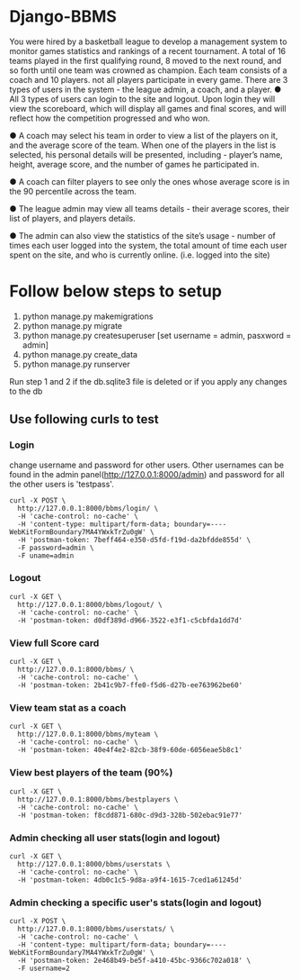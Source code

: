 # Django-BBMS

You were hired by a basketball league to develop a management system to monitor games
statistics and rankings of a recent tournament.
A total of 16 teams played in the first qualifying round, 8 moved to the next round, and so forth
until one team was crowned as champion.
Each team consists of a coach and 10 players. not all players participate in every
game.
There are 3 types of users in the system - the league admin, a coach, and a player.
● All 3 types of users can login to the site and logout. Upon login they will view the
scoreboard, which will display all games and final scores, and will reflect how the
competition progressed and who won.

● A coach may select his team in order to view a list of the players on it, and the
average score of the team. When one of the players in the list is selected, his
personal details will be presented, including - player’s name, height, average score,
and the number of games he participated in.

● A coach can filter players to see only the ones whose average score is in the 90
percentile across the team.

● The league admin may view all teams details - their average scores, their list of
players, and players details.

● The admin can also view the statistics of the site’s usage - number of times each
user logged into the system, the total amount of time each user spent on the site,
and who is currently online. (i.e. logged into the site)

# Follow below steps to setup
1. python manage.py makemigrations
2. python manage.py migrate
3. python manage.py createsuperuser [set username = admin, pasxword = admin]
4. python manage.py create_data
5. python manage.py  runserver

Run step 1 and 2 if the db.sqlite3 file is deleted or if you apply any changes to the db


## Use following curls to test

### Login
change username and password for other users. Other usernames can be found in the admin panel(http://127.0.0.1:8000/admin) and password for all the other users is 'testpass'.
```
curl -X POST \
  http://127.0.0.1:8000/bbms/login/ \
  -H 'cache-control: no-cache' \
  -H 'content-type: multipart/form-data; boundary=----WebKitFormBoundary7MA4YWxkTrZu0gW' \
  -H 'postman-token: 7beff464-e350-d5fd-f19d-da2bfdde855d' \
  -F password=admin \
  -F uname=admin
  ```

### Logout

```
curl -X GET \
  http://127.0.0.1:8000/bbms/logout/ \
  -H 'cache-control: no-cache' \
  -H 'postman-token: d0df389d-d966-3522-e3f1-c5cbfda1dd7d'
```

### View full Score card

```
curl -X GET \
  http://127.0.0.1:8000/bbms/ \
  -H 'cache-control: no-cache' \
  -H 'postman-token: 2b41c9b7-ffe0-f5d6-d27b-ee763962be60'
```

### View team stat as a coach

```
curl -X GET \
  http://127.0.0.1:8000/bbms/myteam \
  -H 'cache-control: no-cache' \
  -H 'postman-token: 40e4f4e2-82cb-38f9-60de-6056eae5b8c1'
```

### View best players of the team (90%)

```
curl -X GET \
  http://127.0.0.1:8000/bbms/bestplayers \
  -H 'cache-control: no-cache' \
  -H 'postman-token: f8cdd871-680c-d9d3-328b-502ebac91e77'
```

### Admin checking all user stats(login and logout)

```
curl -X GET \
  http://127.0.0.1:8000/bbms/userstats \
  -H 'cache-control: no-cache' \
  -H 'postman-token: 4db0c1c5-9d8a-a9f4-1615-7ced1a61245d'
```

### Admin checking a specific user's stats(login and logout)

```
curl -X POST \
  http://127.0.0.1:8000/bbms/userstats/ \
  -H 'cache-control: no-cache' \
  -H 'content-type: multipart/form-data; boundary=----WebKitFormBoundary7MA4YWxkTrZu0gW' \
  -H 'postman-token: 2e468b49-be5f-a410-45bc-9366c702a018' \
  -F username=2
  ```
